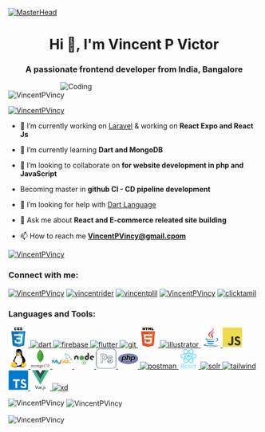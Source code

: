 [![MasterHead](https://blogger.googleusercontent.com/img/b/R29vZ2xl/AVvXsEh6GccaXVHjJ3-5OiPt6B_d-6SlnVOdP8qFWIlg34lpsHmnY6fz3SZugr514E-qkVFhQMdbkJ3FMeGTEEu654dBxUngkeOH2eIYAuKSxneHUNKG4o8XPMpJ3VJQP21hYt1efRedOOE9btjnuGWfiOqlNlg4zbaEtmu68nS2S05aMR1cMjjmN1OovYPRC1M/s1600/download.gif)](https://github.com/VincentPVincy?tab=projects)
<h1 align="center">Hi 👋, I'm Vincent P Victor</h1>
<h3 align="center">A passionate frontend developer from India, Bangalore</h3>
<img align="right" alt="Coding" Width="400" src="https://cdn.dribbble.com/users/1162077/screenshots/3848914/programmer.gif">

<p align="left"> <img src="https://komarev.com/ghpvc/?username=VincentPVincy&label=Profile%20views&color=0e75b6&style=flat" alt="VincentPVincy" /> </p>

<p align="left"> <a href="https://twitter.com/vincentrider33" target="blank"><img src="https://img.shields.io/twitter/follow/VincentPVincy?logo=twitter&style=for-the-badge" alt="VincentPVincy" /></a> </p>

- 🔭 I’m currently working on [Laravel](https://www.google.com/url?sa=i&url=https%3A%2F%2Finfosecwriteups.com%2Flaravel-8-x-image-upload-bypass-zero-day-852bd806019b&psig=AOvVaw0VMAMUHf_35StcemWxPJ8R&ust=1708282511163000&source=images&cd=vfe&opi=89978449&ved=0CBMQjRxqFwoTCIDQgLSGs4QDFQAAAAAdAAAAABAE) & working on **React Expo and React Js** 

- 🌱 I’m currently learning **Dart and MongoDB**

- 👯 I’m looking to collaborate on **for website development in php and JavaScript**

- Becoming master in **github CI - CD pipeline development** 

- 🤝 I’m looking for help with [Dart Language](https://images.app.goo.gl/UGMbKtkTTCM1G3AK8)

- 💬 Ask me about **React and E-commerce releated site building**

- 📫 How to reach me **VincentPVincy@gmail.cpom**

<p align="left"> <a href="https://github.com/ryo-ma/github-profile-trophy"><img src="https://github-profile-trophy.vercel.app/?username=VincentPVincy" alt="VincentPVincy" /></a> </p>

<h3 align="left">Connect with me:</h3>
<p align="left">
<a href="https://twitter.com/vincentrider33" target="blank"><img align="center" src="https://raw.githubusercontent.com/rahuldkjain/github-profile-readme-generator/master/src/images/icons/Social/twitter.svg" alt="VincentPVincy" height="30" width="40" /></a>
<a href="https://linkedin.com/in/vincentrider" target="blank"><img align="center" src="https://raw.githubusercontent.com/rahuldkjain/github-profile-readme-generator/master/src/images/icons/Social/linked-in-alt.svg" alt="vincentrider" height="30" width="40" /></a>
<a href="https://fb.com/vincentplil" target="blank"><img align="center" src="https://raw.githubusercontent.com/rahuldkjain/github-profile-readme-generator/master/src/images/icons/Social/facebook.svg" alt="vincentplil" height="30" width="40" /></a>
<a href="https://instagram.com/djvincy33" target="blank"><img align="center" src="https://raw.githubusercontent.com/rahuldkjain/github-profile-readme-generator/master/src/images/icons/Social/instagram.svg" alt="VincentPVincy" height="30" width="40" /></a>
<a href="https://www.youtube.com/c/clicktamil" target="blank"><img align="center" src="https://raw.githubusercontent.com/rahuldkjain/github-profile-readme-generator/master/src/images/icons/Social/youtube.svg" alt="clicktamil" height="30" width="40" /></a>
</p>

<h3 align="left">Languages and Tools:</h3>
<p align="left"> <a href="https://www.w3schools.com/css/" target="_blank" rel="noreferrer"> <img src="https://raw.githubusercontent.com/devicons/devicon/master/icons/css3/css3-original-wordmark.svg" alt="css3" width="40" height="40"/> </a> <a href="https://dart.dev" target="_blank" rel="noreferrer"> <img src="https://www.vectorlogo.zone/logos/dartlang/dartlang-icon.svg" alt="dart" width="40" height="40"/> </a> <a href="https://firebase.google.com/" target="_blank" rel="noreferrer"> <img src="https://www.vectorlogo.zone/logos/firebase/firebase-icon.svg" alt="firebase" width="40" height="40"/> </a> <a href="https://flutter.dev" target="_blank" rel="noreferrer"> <img src="https://www.vectorlogo.zone/logos/flutterio/flutterio-icon.svg" alt="flutter" width="40" height="40"/> </a> <a href="https://git-scm.com/" target="_blank" rel="noreferrer"> <img src="https://www.vectorlogo.zone/logos/git-scm/git-scm-icon.svg" alt="git" width="40" height="40"/> </a> <a href="https://www.w3.org/html/" target="_blank" rel="noreferrer"> <img src="https://raw.githubusercontent.com/devicons/devicon/master/icons/html5/html5-original-wordmark.svg" alt="html5" width="40" height="40"/> </a> <a href="https://www.adobe.com/in/products/illustrator.html" target="_blank" rel="noreferrer"> <img src="https://www.vectorlogo.zone/logos/adobe_illustrator/adobe_illustrator-icon.svg" alt="illustrator" width="40" height="40"/> </a> <a href="https://www.java.com" target="_blank" rel="noreferrer"> <img src="https://raw.githubusercontent.com/devicons/devicon/master/icons/java/java-original.svg" alt="java" width="40" height="40"/> </a> <a href="https://developer.mozilla.org/en-US/docs/Web/JavaScript" target="_blank" rel="noreferrer"> <img src="https://raw.githubusercontent.com/devicons/devicon/master/icons/javascript/javascript-original.svg" alt="javascript" width="40" height="40"/> </a> <a href="https://www.linux.org/" target="_blank" rel="noreferrer"> <img src="https://raw.githubusercontent.com/devicons/devicon/master/icons/linux/linux-original.svg" alt="linux" width="40" height="40"/> </a> <a href="https://www.mongodb.com/" target="_blank" rel="noreferrer"> <img src="https://raw.githubusercontent.com/devicons/devicon/master/icons/mongodb/mongodb-original-wordmark.svg" alt="mongodb" width="40" height="40"/> </a> <a href="https://www.mysql.com/" target="_blank" rel="noreferrer"> <img src="https://raw.githubusercontent.com/devicons/devicon/master/icons/mysql/mysql-original-wordmark.svg" alt="mysql" width="40" height="40"/> </a> <a href="https://nodejs.org" target="_blank" rel="noreferrer"> <img src="https://raw.githubusercontent.com/devicons/devicon/master/icons/nodejs/nodejs-original-wordmark.svg" alt="nodejs" width="40" height="40"/> </a> <a href="https://www.photoshop.com/en" target="_blank" rel="noreferrer"> <img src="https://raw.githubusercontent.com/devicons/devicon/master/icons/photoshop/photoshop-line.svg" alt="photoshop" width="40" height="40"/> </a> <a href="https://www.php.net" target="_blank" rel="noreferrer"> <img src="https://raw.githubusercontent.com/devicons/devicon/master/icons/php/php-original.svg" alt="php" width="40" height="40"/> </a> <a href="https://postman.com" target="_blank" rel="noreferrer"> <img src="https://www.vectorlogo.zone/logos/getpostman/getpostman-icon.svg" alt="postman" width="40" height="40"/> </a> <a href="https://reactjs.org/" target="_blank" rel="noreferrer"> <img src="https://raw.githubusercontent.com/devicons/devicon/master/icons/react/react-original-wordmark.svg" alt="react" width="40" height="40"/> </a> <a href="https://lucene.apache.org/solr/" target="_blank" rel="noreferrer"> <img src="https://www.vectorlogo.zone/logos/apache_solr/apache_solr-icon.svg" alt="solr" width="40" height="40"/> </a> <a href="https://tailwindcss.com/" target="_blank" rel="noreferrer"> <img src="https://www.vectorlogo.zone/logos/tailwindcss/tailwindcss-icon.svg" alt="tailwind" width="40" height="40"/> </a> <a href="https://www.typescriptlang.org/" target="_blank" rel="noreferrer"> <img src="https://raw.githubusercontent.com/devicons/devicon/master/icons/typescript/typescript-original.svg" alt="typescript" width="40" height="40"/> </a> <a href="https://vuejs.org/" target="_blank" rel="noreferrer"> <img src="https://raw.githubusercontent.com/devicons/devicon/master/icons/vuejs/vuejs-original-wordmark.svg" alt="vuejs" width="40" height="40"/> </a> <a href="https://www.adobe.com/products/xd.html" target="_blank" rel="noreferrer"> <img src="https://cdn.worldvectorlogo.com/logos/adobe-xd.svg" alt="xd" width="40" height="40"/> </a> </p>

<p><img align="left" src="https://github-readme-stats.vercel.app/api/top-langs?username=VincentPVincy&show_icons=true&locale=en&layout=compact" alt="VincentPVincy" /></p>

<p>&nbsp;<img align="center" src="https://github-readme-stats.vercel.app/api?username=VincentPVincy&show_icons=true&locale=en" alt="VincentPVincy" /></p>

<p><img align="center" src="https://github-readme-streak-stats.herokuapp.com/?user=VincentPVincy&" alt="VincentPVincy" /></p>
